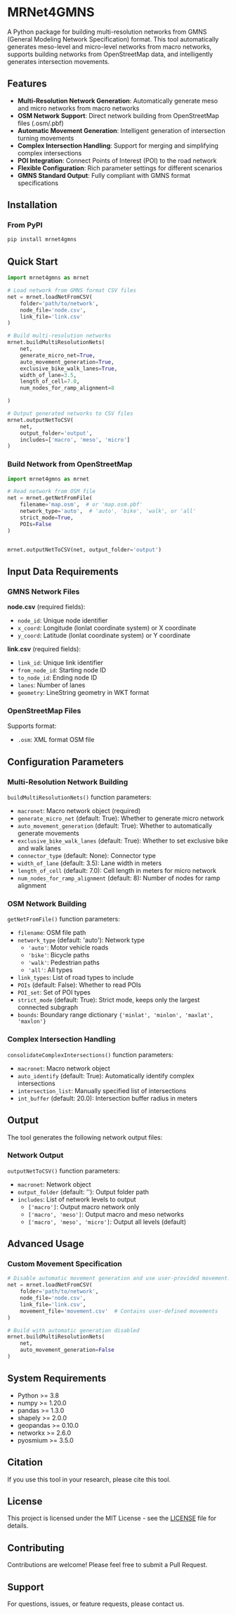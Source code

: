 # MRNet4GMNS

A Python package for building multi-resolution networks from GMNS (General Modeling Network Specification) format. This tool automatically generates meso-level and micro-level networks from macro networks, supports building networks from OpenStreetMap data, and intelligently generates intersection movements.

## Features

- **Multi-Resolution Network Generation**: Automatically generate meso and micro networks from macro networks
- **OSM Network Support**: Direct network building from OpenStreetMap files (.osm/.pbf)
- **Automatic Movement Generation**: Intelligent generation of intersection turning movements
- **Complex Intersection Handling**: Support for merging and simplifying complex intersections
- **POI Integration**: Connect Points of Interest (POI) to the road network
- **Flexible Configuration**: Rich parameter settings for different scenarios
- **GMNS Standard Output**: Fully compliant with GMNS format specifications

## Installation

### From PyPI

```bash
pip install mrnet4gmns
```

## Quick Start

```python
import mrnet4gmns as mrnet

# Load network from GMNS format CSV files
net = mrnet.loadNetFromCSV(
    folder='path/to/network',
    node_file='node.csv',
    link_file='link.csv'
)

# Build multi-resolution networks
mrnet.buildMultiResolutionNets(
    net,
    generate_micro_net=True,
    auto_movement_generation=True,
    exclusive_bike_walk_lanes=True,
    width_of_lane=3.5,
    length_of_cell=7.0,
    num_nodes_for_ramp_alignment=8

)

# Output generated networks to CSV files
mrnet.outputNetToCSV(
    net,
    output_folder='output',
    includes=['macro', 'meso', 'micro']
)
```

### Build Network from OpenStreetMap

```python
import mrnet4gmns as mrnet

# Read network from OSM file
net = mrnet.getNetFromFile(
    filename='map.osm',  # or 'map.osm.pbf'
    network_type='auto',  # 'auto', 'bike', 'walk', or 'all'
    strict_mode=True,
    POIs=False
)


mrnet.outputNetToCSV(net, output_folder='output')
```

## Input Data Requirements

### GMNS Network Files

**node.csv** (required fields):
- `node_id`: Unique node identifier
- `x_coord`: Longitude (lonlat coordinate system) or X coordinate
- `y_coord`: Latitude (lonlat coordinate system) or Y coordinate

**link.csv** (required fields):
- `link_id`: Unique link identifier
- `from_node_id`: Starting node ID
- `to_node_id`: Ending node ID
- `lanes`: Number of lanes
- `geometry`: LineString geometry in WKT format

### OpenStreetMap Files

Supports format:
- `.osm`: XML format OSM file

## Configuration Parameters

### Multi-Resolution Network Building

`buildMultiResolutionNets()` function parameters:

- `macronet`: Macro network object (required)
- `generate_micro_net` (default: True): Whether to generate micro network
- `auto_movement_generation` (default: True): Whether to automatically generate movements
- `exclusive_bike_walk_lanes` (default: True): Whether to set exclusive bike and walk lanes
- `connector_type` (default: None): Connector type
- `width_of_lane` (default: 3.5): Lane width in meters
- `length_of_cell` (default: 7.0): Cell length in meters for micro network
- `num_nodes_for_ramp_alignment` (default: 8): Number of nodes for ramp alignment

### OSM Network Building

`getNetFromFile()` function parameters:

- `filename`: OSM file path
- `network_type` (default: 'auto'): Network type
  - `'auto'`: Motor vehicle roads
  - `'bike'`: Bicycle paths
  - `'walk'`: Pedestrian paths
  - `'all'`: All types
- `link_types`: List of road types to include
- `POIs` (default: False): Whether to read POIs
- `POI_set`: Set of POI types
- `strict_mode` (default: True): Strict mode, keeps only the largest connected subgraph
- `bounds`: Boundary range dictionary `{'minlat', 'minlon', 'maxlat', 'maxlon'}`

### Complex Intersection Handling

`consolidateComplexIntersections()` function parameters:

- `macronet`: Macro network object
- `auto_identify` (default: True): Automatically identify complex intersections
- `intersection_list`: Manually specified list of intersections
- `int_buffer` (default: 20.0): Intersection buffer radius in meters

## Output

The tool generates the following network output files:

### Network Output

`outputNetToCSV()` function parameters:

- `macronet`: Network object
- `output_folder` (default: ''): Output folder path
- `includes`: List of network levels to output
  - `['macro']`: Output macro network only
  - `['macro', 'meso']`: Output macro and meso networks
  - `['macro', 'meso', 'micro']`: Output all levels (default)

## Advanced Usage

### Custom Movement Specification

```python
# Disable automatic movement generation and use user-provided movement.csv
net = mrnet.loadNetFromCSV(
    folder='path/to/network',
    node_file='node.csv',
    link_file='link.csv',
    movement_file='movement.csv'  # Contains user-defined movements
)

# Build with automatic generation disabled
mrnet.buildMultiResolutionNets(
    net,
    auto_movement_generation=False
)
```

## System Requirements

- Python >= 3.8
- numpy >= 1.20.0
- pandas >= 1.3.0
- shapely >= 2.0.0
- geopandas >= 0.10.0
- networkx >= 2.6.0
- pyosmium >= 3.5.0

## Citation

If you use this tool in your research, please cite this tool.

## License

This project is licensed under the MIT License - see the [LICENSE](LICENSE) file for details.

## Contributing

Contributions are welcome! Please feel free to submit a Pull Request.


## Support

For questions, issues, or feature requests, please contact us.
